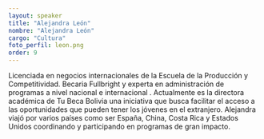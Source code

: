 ```yaml
---
layout: speaker
title: "Alejandra León"
nombre: "Alejandra León"
cargo: "Cultura"
foto_perfil: leon.png
order: 9
---
```


Licenciada en negocios internacionales de la Escuela de la Producción y Competitividad. Becaria Fullbright y experta en administración de programas a nivel nacional e internacional . Actualmente es la directora académica de Tu Beca Bolivia una iniciativa que busca facilitar el acceso a las oportunidades que pueden tener los jóvenes en el extranjero.
Alejandra viajó por varios países como ser España, China, Costa Rica y Estados Unidos coordinando y participando en programas de gran impacto.
